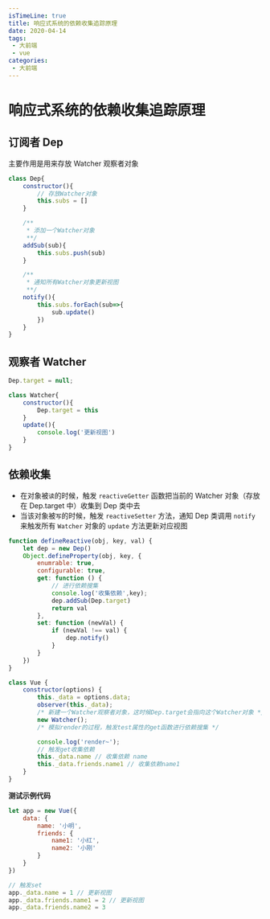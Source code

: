 ```yaml
---
isTimeLine: true
title: 响应式系统的依赖收集追踪原理
date: 2020-04-14
tags:
 - 大前端
 - vue
categories:
 - 大前端
---
```

# 响应式系统的依赖收集追踪原理

## 订阅者 Dep
主要作用是用来存放 Watcher 观察者对象
```js
class Dep{
    constructor(){
        // 存放Watcher对象
        this.subs = []
    }

    /**
     * 添加一个Watcher对象
     **/
    addSub(sub){
        this.subs.push(sub)
    }

    /**
     * 通知所有Watcher对象更新视图
     **/
    notify(){
        this.subs.forEach(sub=>{
            sub.update()
        })
    }
}
```

## 观察者 Watcher
```js
Dep.target = null;

class Watcher{
    constructor(){
        Dep.target = this
    }
    update(){
        console.log('更新视图')
    }
}
```
## 依赖收集
* 在对象被`读`的时候，触发 `reactiveGetter` 函数把当前的 Watcher 对象（存放在 Dep.target 中）收集到 Dep 类中去
* 当该对象被`写`的时候，触发 `reactiveSetter` 方法，通知 Dep 类调用 `notify` 来触发所有 `Watcher` 对象的 `update` 方法更新对应视图
```js
function defineReactive(obj, key, val) {
    let dep = new Dep()
    Object.defineProperty(obj, key, {
        enumrable: true,
        configurable: true,
        get: function () {
            // 进行依赖搜集
            console.log('收集依赖',key);
            dep.addSub(Dep.target)
            return val
        },
        set: function (newVal) {
            if (newVal !== val) {
                dep.notify()
            }
        }
    })
}

class Vue {
    constructor(options) {
        this._data = options.data;
        observer(this._data);
        /* 新建一个Watcher观察者对象，这时候Dep.target会指向这个Watcher对象 */
        new Watcher();
        /* 模拟render的过程，触发test属性的get函数进行依赖搜集 */

        console.log('render~');
        // 触发get收集依赖
        this._data.name // 收集依赖 name
        this._data.friends.name1 // 收集依赖name1
    }
}
```
**测试示例代码**
```js
let app = new Vue({
    data: {
        name: '小明',
        friends: {
            name1: '小红',
            name2: '小刚'
        }
    }
})

// 触发set
app._data.name = 1 // 更新视图
app._data.friends.name1 = 2 // 更新视图
app._data.friends.name2 = 3
```

<comment/>
<tongji/>